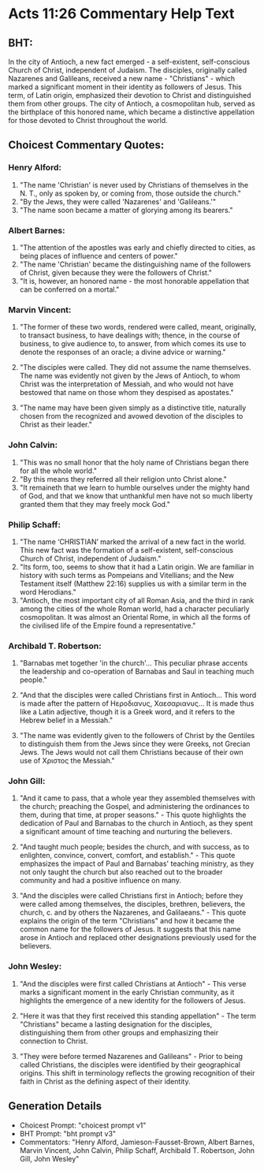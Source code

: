 # Acts 11:26 Commentary Help Text

## BHT:
In the city of Antioch, a new fact emerged - a self-existent, self-conscious Church of Christ, independent of Judaism. The disciples, originally called Nazarenes and Galileans, received a new name - "Christians" - which marked a significant moment in their identity as followers of Jesus. This term, of Latin origin, emphasized their devotion to Christ and distinguished them from other groups. The city of Antioch, a cosmopolitan hub, served as the birthplace of this honored name, which became a distinctive appellation for those devoted to Christ throughout the world.

## Choicest Commentary Quotes:
### Henry Alford:
1. "The name 'Christian' is never used by Christians of themselves in the N. T., only as spoken by, or coming from, those outside the church."
2. "By the Jews, they were called 'Nazarenes' and 'Galileans.'"
3. "The name soon became a matter of glorying among its bearers."

### Albert Barnes:
1. "The attention of the apostles was early and chiefly directed to cities, as being places of influence and centers of power."
2. "The name 'Christian' became the distinguishing name of the followers of Christ, given because they were the followers of Christ."
3. "It is, however, an honored name - the most honorable appellation that can be conferred on a mortal."

### Marvin Vincent:
1. "The former of these two words, rendered were called, meant, originally, to transact business, to have dealings with; thence, in the course of business, to give audience to, to answer, from which comes its use to denote the responses of an oracle; a divine advice or warning." 

2. "The disciples were called. They did not assume the name themselves. The name was evidently not given by the Jews of Antioch, to whom Christ was the interpretation of Messiah, and who would not have bestowed that name on those whom they despised as apostates."

3. "The name may have been given simply as a distinctive title, naturally chosen from the recognized and avowed devotion of the disciples to Christ as their leader."

### John Calvin:
1. "This was no small honor that the holy name of Christians began there for all the whole world."
2. "By this means they referred all their religion unto Christ alone."
3. "It remaineth that we learn to humble ourselves under the mighty hand of God, and that we know that unthankful men have not so much liberty granted them that they may freely mock God."

### Philip Schaff:
1. "The name ‘CHRISTIAN’ marked the arrival of a new fact in the world. This new fact was the formation of a self-existent, self-conscious Church of Christ, independent of Judaism."
2. "Its form, too, seems to show that it had a Latin origin. We are familiar in history with such terms as Pompeians and Vitellians; and the New Testament itself (Matthew 22:16) supplies us with a similar term in the word Herodians."
3. "Antioch, the most important city of all Roman Asia, and the third in rank among the cities of the whole Roman world, had a character peculiarly cosmopolitan. It was almost an Oriental Rome, in which all the forms of the civilised life of the Empire found a representative."

### Archibald T. Robertson:
1. "Barnabas met together 'in the church'... This peculiar phrase accents the leadership and co-operation of Barnabas and Saul in teaching much people." 

2. "And that the disciples were called Christians first in Antioch... This word is made after the pattern of Hεροδιανυς, Χαεσαριανυς... It is made thus like a Latin adjective, though it is a Greek word, and it refers to the Hebrew belief in a Messiah." 

3. "The name was evidently given to the followers of Christ by the Gentiles to distinguish them from the Jews since they were Greeks, not Grecian Jews. The Jews would not call them Christians because of their own use of Χριστος the Messiah."

### John Gill:
1. "And it came to pass, that a whole year they assembled themselves with the church; preaching the Gospel, and administering the ordinances to them, during that time, at proper seasons." - This quote highlights the dedication of Paul and Barnabas to the church in Antioch, as they spent a significant amount of time teaching and nurturing the believers.

2. "And taught much people; besides the church, and with success, as to enlighten, convince, convert, comfort, and establish." - This quote emphasizes the impact of Paul and Barnabas' teaching ministry, as they not only taught the church but also reached out to the broader community and had a positive influence on many.

3. "And the disciples were called Christians first in Antioch; before they were called among themselves, the disciples, brethren, believers, the church, c. and by others the Nazarenes, and Galilaeans." - This quote explains the origin of the term "Christians" and how it became the common name for the followers of Jesus. It suggests that this name arose in Antioch and replaced other designations previously used for the believers.

### John Wesley:
1. "And the disciples were first called Christians at Antioch" - This verse marks a significant moment in the early Christian community, as it highlights the emergence of a new identity for the followers of Jesus. 

2. "Here it was that they first received this standing appellation" - The term "Christians" became a lasting designation for the disciples, distinguishing them from other groups and emphasizing their connection to Christ. 

3. "They were before termed Nazarenes and Galileans" - Prior to being called Christians, the disciples were identified by their geographical origins. This shift in terminology reflects the growing recognition of their faith in Christ as the defining aspect of their identity.


## Generation Details
- Choicest Prompt: "choicest prompt v1"
- BHT Prompt: "bht prompt v3"
- Commentators: "Henry Alford, Jamieson-Fausset-Brown, Albert Barnes, Marvin Vincent, John Calvin, Philip Schaff, Archibald T. Robertson, John Gill, John Wesley"
